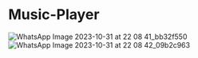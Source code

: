 # Music-Player
![WhatsApp Image 2023-10-31 at 22 08 41_bb32f550](https://github.com/Aarushi2812/Music-Player/assets/98702210/d1844d07-6764-4191-8df3-ce0095c018c2)
![WhatsApp Image 2023-10-31 at 22 08 42_09b2c963](https://github.com/Aarushi2812/Music-Player/assets/98702210/a53eb482-8dcc-46f0-ac92-cabed4fdb42c)
